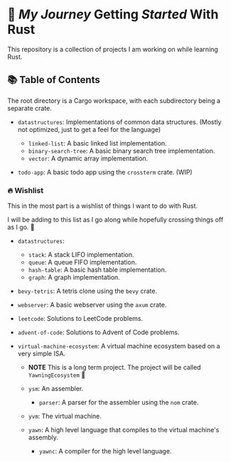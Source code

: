 # 🦀 ***My Journey*** Getting _Started_ With Rust

This repository is a collection of projects I am working on while learning Rust.

## 📚 Table of Contents

The root directory is a Cargo workspace, with each subdirectory being a separate crate.

- `datastructures`: Implementations of common data structures. (Mostly not optimized, just to get a feel for the language)
    - `linked-list`: A basic linked list implementation.
    - `binary-search-tree`: A basic binary search tree implementation.
    - `vector`: A dynamic array implementation.

- `todo-app`: A basic todo app using the `crossterm` crate. (WIP)

### 🔥 Wishlist

This in the most part is a wishlist of things I want to do with Rust.

I will be adding to this list as I go along while hopefully crossing things off as I go. 🫡

- `datastructures`:

    - `stack`: A stack LIFO implementation.
    - `queue`: A queue FIFO implementation.
    - `hash-table`: A basic hash table implementation.
    - `graph`: A graph implementation.

- `bevy-tetris`: A tetris clone using the `bevy` crate.
- `webserver`: A basic webserver using the `axum` crate.
- `leetcode`: Solutions to LeetCode problems.
- `advent-of-code`: Solutions to Advent of Code problems.

- `virtual-machine-ecosystem`: A virtual machine ecosystem based on a very simple ISA.

    - **NOTE** This is a long term project. The project will be called `YawningEcosystem` 🥱  

    - `ysm`: An assembler.
        - `parser`: A parser for the assembler using the `nom` crate.

    - `yvm`: The virtual machine.

    - `yawn`: A high level language that compiles to the virtual machine's assembly.

        - `yawnc`: A compiler for the high level language.
